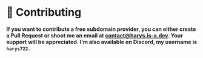 # 🤝 Contributing
**If you want to contribute a free subdomain provider, you can either create a Pull Request or shoot me an email at [contact@harys.is-a.dev](mailto:contact@harys.is-a.dev). Your support will be appreciated. I'm also available on Discord, my username is `harys722`.**

